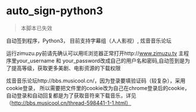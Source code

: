 # auto_sign-python3
> 本脚本已失效  

自动签到程序，Python3， 目前支持字幕组（人人影视）, 炫音音乐论坛

运行zimuzu.py前请先确认可以用IE浏览器正常打开http://www.zimuzu.tv  主程序里your_username 和 your_password改成自己的用户名和密码,自动签到是为了提高等级，获取更多美剧、电影资源的下载权限


炫音音乐论坛http://bbs.musicool.cn/，因为登录要填验证码（较复杂），采用cookie登录， 所以需要把文件里的cookie改为自己在chrome登录后的cookie， 自动登录和自动回复都是为了获取音符来下载音乐，详见（http://bbs.musicool.cn/thread-598441-1-1.html）
